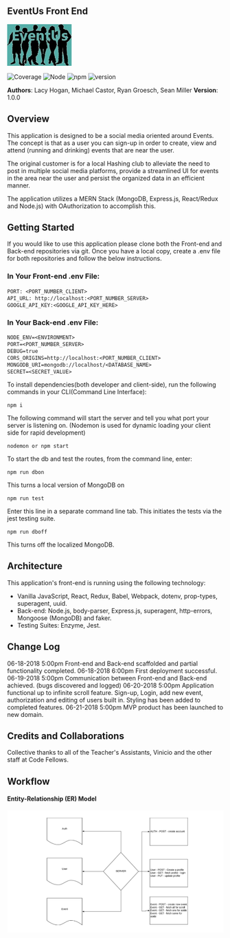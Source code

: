 ## EventUs Front End

![eventUs](src/assets/eventUs.jpg)

![Coverage](https://img.shields.io/badge/coverage-87%25-brightgreen.svg?longCache=true&style=plastic)
![Node](https://img.shields.io/badge/node-v8.9.4-blue.svg?longCache=true&style=plastic)
![npm](https://img.shields.io/badge/npm-v6.0.0-blue.svg?longCache=true&style=plastic)
![version](https://img.shields.io/badge/version-1.0.0-BFEFFF.svg?longCache=true&style=plastic)

**Authors**: Lacy Hogan, Michael Castor, Ryan Groesch, Sean Miller 
**Version**: 1.0.0

## Overview

This application is designed to be a social media oriented around Events. The concept is that as a user you can sign-up in order to create, view and attend (running and drinking) events that are near the user. 

The original customer is for a local Hashing club to alleviate the need to post in multiple social media platforms, provide a streamlined UI for events in the area near the user and persist the organized data in an efficient manner. 

The application utilizes a MERN Stack (MongoDB, Express.js, React/Redux and Node.js) with OAuthorization to accomplish this. 

## Getting Started

If you would like to use this application please clone both the Front-end and Back-end repositories via git. Once you have a local copy, create a .env file for both repositories and follow the below instructions. 

### In Your Front-end .env File:
    PORT: <PORT_NUMBER_CLIENT>
    API_URL: http://localhost:<PORT_NUMBER_SERVER>
    GOOGLE_API_KEY:<GOOGLE_API_KEY_HERE>

### In Your Back-end .env File:
    NODE_ENV=<ENVIRONMENT>
    PORT=<PORT_NUMBER_SERVER>
    DEBUG=true
    CORS_ORIGINS=http://localhost:<PORT_NUMBER_CLIENT> 
    MONGODB_URI=mongodb://localhost/<DATABASE_NAME>
    SECRET=<SECRET_VALUE>


To install dependencies(both developer and client-side), run the following commands in your CLI(Command Line Interface):

    npm i

The following command will start the server and tell you what port your server is listening on. (Nodemon is used for dynamic loading your client side for rapid development)
    
    nodemon or npm start 

To start the db and test the routes, from the command line, enter:

    npm run dbon 
This turns a local version of MongoDB on

    npm run test 
Enter this line in a separate command line tab. This initiates the tests via the jest testing suite.

    npm run dboff 
This turns off the localized MongoDB.

## Architecture
This application's front-end is running using the following technology: 
- Vanilla JavaScript, React, Redux, Babel, Webpack, dotenv, prop-types, superagent, uuid.
- Back-end: Node.js, body-parser, Express.js, superagent, http-errors, Mongoose (MongoDB) and faker.
- Testing Suites: Enzyme, Jest.

## Change Log
06-18-2018 5:00pm Front-end and Back-end scaffolded and partial functionality completed.
06-18-2018 6:00pm First deployment successful.
06-19-2018 5:00pm Communication between Front-end and Back-end achieved. (bugs discovered and logged)
06-20-2018 5:00pm Application functional up to infinite scroll feature. Sign-up, Login, add new event, authorization and editing of users built in. Styling has been added to completed features. 
06-21-2018 5:00pm MVP product has been launched to new domain. 

## Credits and Collaborations
Collective thanks to all of the Teacher's Assistants, Vinicio and the other staff at Code Fellows.

## Workflow

#### Entity-Relationship (ER) Model

![eventUs-workflow](src/assets/eventUs-entity-relationships.png)
